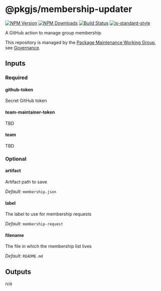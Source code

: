 # @pkgjs/membership-updater

[![NPM Version](https://img.shields.io/npm/v/@pkgjs/membership-updater.svg)](https://npmjs.org/package/@pkgjs/membership-updater)
[![NPM Downloads](https://img.shields.io/npm/dm/@pkgjs/membership-updater.svg)](https://npmjs.org/package/@pkgjs/membership-updater)
[![Build Status](https://travis-ci.org/wesleytodd/@pkgjs/membership-updater.svg?branch=master)](https://travis-ci.org/wesleytodd/@pkgjs/membership-updater)
[![js-standard-style](https://img.shields.io/badge/code%20style-standard-brightgreen.svg)](https://github.com/standard/standard)

A GitHub action to manage group membership

This repository is managed by the [Package Maintenance Working Group](https://github.com/nodejs/package-maintenance), see [Governance](https://github.com/nodejs/package-maintenance/blob/master/Governance.md).

## Inputs

### Required

#### github-token

Secret GitHub token

#### team-maintainer-token

TBD

#### team

TBD

### Optional

#### artifact

Artifact path to save

_Default:_ `membership.json`

#### label

The label to use for membership requests

_Default:_ `membership-request`

#### filename

The file in which the membership list lives

_Default:_ `README.md`

## Outputs

_n/a_

